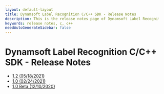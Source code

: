 ```yaml
---
layout: default-layout
title: Dynamsoft Label Recognition C/C++ SDK - Release Notes
description: This is the release notes page of Dynamsoft Label Recognition for C/C++ SDK.
keywords: release notes, c, c++
needAutoGenerateSidebar: false
---
```


# Dynamsoft Label Recognition C/C++ SDK - Release Notes

- [1.2   (05/18/2021)](c-cpp-1.md#12-05182021)
- [1.0   (02/24/2021)](c-cpp-1.md#10-02242021)
- [1.0 Beta   (12/10/2020)](c-cpp-1.md#10-beta-12102020)